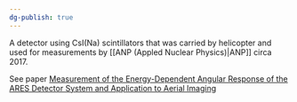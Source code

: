 ```yaml
---
dg-publish: true
---
```

A detector using CsI(Na) scintillators that was carried by helicopter and used for measurements by [[ANP (Appled Nuclear Physics)|ANP]] circa 2017.

See paper [Measurement of the Energy-Dependent Angular Response of the ARES Detector System and Application to Aerial Imaging](https://ieeexplore.ieee.org/document/7898808)